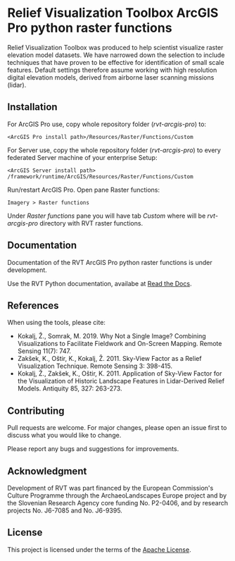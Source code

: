 # Relief Visualization Toolbox ArcGIS Pro python raster functions 

Relief Visualization Toolbox was produced to help scientist visualize raster elevation model datasets. We have narrowed down the selection to include techniques that have proven to be effective for identification of small scale features. Default settings therefore assume working with high resolution digital elevation models, derived from airborne laser scanning missions (lidar).

## Installation

For ArcGIS Pro use, copy whole repository folder (_rvt-arcgis-pro_) to:
```
<ArcGIS Pro install path>/Resources/Raster/Functions/Custom
```
For Server use, copy the whole repository folder (_rvt-arcgis-pro_) to every federated Server machine of your enterprise Setup:
```
<ArcGIS Server install path> /framework/runtime/ArcGIS/Resources/Raster/Functions/Custom
```

Run/restart ArcGIS Pro. Open pane Raster functions:
```
Imagery > Raster functions
```
Under _Raster functions_ pane you will have tab _Custom_ where will be _rvt-arcgis-pro_ directory with RVT raster functions.

## Documentation

Documentation of the RVT ArcGIS Pro python raster functions is under development.

Use the RVT Python documentation, availabe at [Read the Docs](https://rvt-py.readthedocs.io/).

## References

When using the tools, please cite:

*   Kokalj, Ž., Somrak, M. 2019. Why Not a Single Image? Combining Visualizations to Facilitate Fieldwork and On-Screen Mapping. Remote Sensing 11(7): 747.
*   Zakšek, K., Oštir, K., Kokalj, Ž. 2011. Sky-View Factor as a Relief Visualization Technique. Remote Sensing 3: 398-415.
*   Kokalj, Ž., Zakšek, K., Oštir, K. 2011. Application of Sky-View Factor for the Visualization of Historic Landscape Features in Lidar-Derived Relief Models. Antiquity 85, 327: 263-273.

## Contributing
Pull requests are welcome. For major changes, please open an issue first to discuss what you would like to change.

Please report any bugs and suggestions for improvements.

## Acknowledgment

Development of RVT was part financed by the European Commission's Culture Programme through the ArchaeoLandscapes Europe project and by the Slovenian Research Agency core funding No. P2-0406, and by research projects No. J6-7085 and No. J6-9395.

## License
This project is licensed under the terms of the [Apache License](LICENSE).

